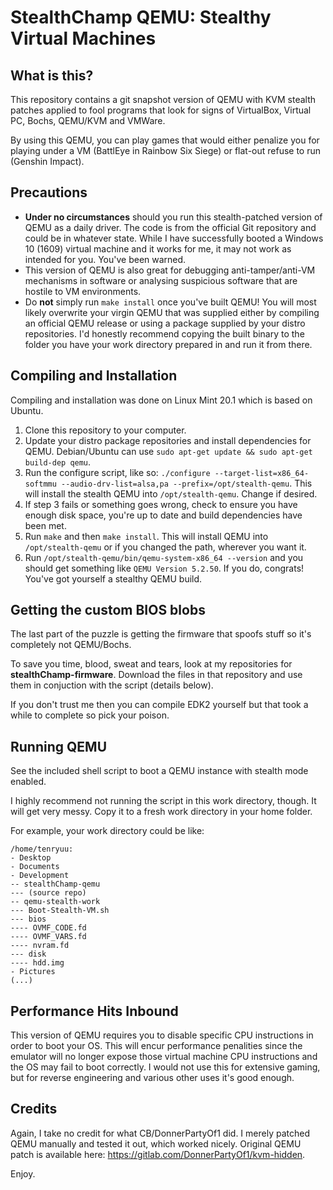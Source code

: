 # StealthChamp QEMU: Stealthy Virtual Machines

## What is this?

This repository contains a git snapshot version of QEMU with KVM stealth patches applied to fool programs that look for signs of VirtualBox, Virtual PC, Bochs, QEMU/KVM and VMWare.

By using this QEMU, you can play games that would either penalize you for playing under a VM (BattlEye in Rainbow Six Siege) or flat-out refuse to run (Genshin Impact).

## Precautions

- **Under no circumstances** should you run this stealth-patched version of QEMU as a daily driver. The code is from the official Git repository and could be in whatever state. While I have 
successfully booted a Windows 10 (1609) virtual machine and it works for me, it may not work as intended for you. You've been warned.
- This version of QEMU is also great for debugging anti-tamper/anti-VM mechanisms in software or analysing suspicious software that are hostile to VM environments.
- Do **not** simply run `make install` once you've built QEMU! You will most likely overwrite your virgin QEMU that was supplied either by compiling an official QEMU release or using a
package supplied by your distro repositories. I'd honestly recommend copying the built binary to the folder you have your work directory prepared in and run it from there.

## Compiling and Installation

Compiling and installation was done on Linux Mint 20.1 which is based on Ubuntu.

1. Clone this repository to your computer.
2. Update your distro package repositories and install dependencies for QEMU. Debian/Ubuntu can use `sudo apt-get update && sudo apt-get build-dep qemu`.
3. Run the configure script, like so: `./configure --target-list=x86_64-softmmu --audio-drv-list=alsa,pa --prefix=/opt/stealth-qemu`. This will install the stealth QEMU into `/opt/stealth-qemu`. Change if desired.
4. If step 3 fails or something goes wrong, check to ensure you have enough disk space, you're up to date and build dependencies have been met.
5. Run `make` and then `make install`. This will install QEMU into `/opt/stealth-qemu` or if you changed the path, wherever you want it.
6. Run `/opt/stealth-qemu/bin/qemu-system-x86_64 --version` and you should get something like `QEMU Version 5.2.50`. If you do, congrats! You've got yourself a stealthy QEMU build.

## Getting the custom BIOS blobs

The last part of the puzzle is getting the firmware that spoofs stuff so it's completely not QEMU/Bochs.

To save you time, blood, sweat and tears, look at my repositories for **stealthChamp-firmware**. Download the files in that repository and use them in conjuction with the script (details below).

If you don't trust me then you can compile EDK2 yourself but that took a while to complete so pick your poison.

## Running QEMU

See the included shell script to boot a QEMU instance with stealth mode enabled.

I highly recommend not running the script in this work directory, though. It will get very messy. Copy it to a fresh work directory in your home folder.

For example, your work directory could be like:

```
/home/tenryuu:
- Desktop
- Documents
- Development
-- stealthChamp-qemu
--- (source repo)
-- qemu-stealth-work
--- Boot-Stealth-VM.sh
--- bios
---- OVMF_CODE.fd
---- OVMF_VARS.fd
---- nvram.fd
--- disk
---- hdd.img
- Pictures
(...)
```

## Performance Hits Inbound

This version of QEMU requires you to disable specific CPU instructions in order to boot your OS. This will encur performance penalities since the emulator will no longer expose those
virtual machine CPU instructions and the OS may fail to boot correctly. I would not use this for extensive gaming, but for reverse engineering and various other uses it's good enough.

## Credits

Again, I take no credit for what CB/DonnerPartyOf1 did. I merely patched QEMU manually and tested it out, which worked nicely. Original QEMU patch is available here: https://gitlab.com/DonnerPartyOf1/kvm-hidden.

Enjoy.
